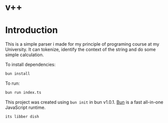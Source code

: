 # v++
# Introduction
This is a simple parser i made for my principle of programing course at my University. It can tokenize, identify the context of the string and do some simple calculation.

To install dependencies:

```bash
bun install
```

To run:

```bash
bun run index.ts
```

This project was created using `bun init` in bun v1.0.1. [Bun](https://bun.sh) is a fast all-in-one JavaScript runtime.

`its libber dish` 
